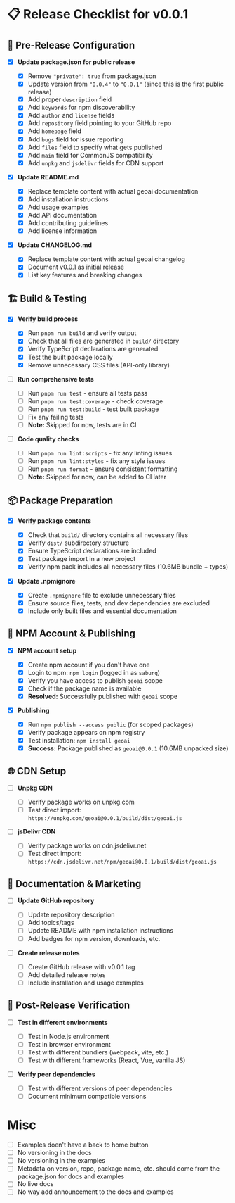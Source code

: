 # 📋 Release Checklist for v0.0.1

## 🔧 **Pre-Release Configuration**

- [x] **Update package.json for public release**

  - [x] Remove `"private": true` from package.json
  - [x] Update version from `"0.0.4"` to `"0.0.1"` (since this is the first public release)
  - [x] Add proper `description` field
  - [x] Add `keywords` for npm discoverability
  - [x] Add `author` and `license` fields
  - [x] Add `repository` field pointing to your GitHub repo
  - [x] Add `homepage` field
  - [x] Add `bugs` field for issue reporting
  - [x] Add `files` field to specify what gets published
  - [x] Add `main` field for CommonJS compatibility
  - [x] Add `unpkg` and `jsdelivr` fields for CDN support

- [x] **Update README.md**

  - [x] Replace template content with actual geoai documentation
  - [x] Add installation instructions
  - [x] Add usage examples
  - [x] Add API documentation
  - [x] Add contributing guidelines
  - [x] Add license information

- [x] **Update CHANGELOG.md**
  - [x] Replace template content with actual geoai changelog
  - [x] Document v0.0.1 as initial release
  - [x] List key features and breaking changes

## 🏗️ **Build & Testing**

- [x] **Verify build process**

  - [x] Run `pnpm run build` and verify output
  - [x] Check that all files are generated in `build/` directory
  - [x] Verify TypeScript declarations are generated
  - [x] Test the built package locally
  - [x] Remove unnecessary CSS files (API-only library)

- [ ] **Run comprehensive tests**

  - [ ] Run `pnpm run test` - ensure all tests pass
  - [ ] Run `pnpm run test:coverage` - check coverage
  - [ ] Run `pnpm run test:build` - test built package
  - [ ] Fix any failing tests
  - [ ] **Note:** Skipped for now, tests are in CI

- [ ] **Code quality checks**
  - [ ] Run `pnpm run lint:scripts` - fix any linting issues
  - [ ] Run `pnpm run lint:styles` - fix any style issues
  - [ ] Run `pnpm run format` - ensure consistent formatting
  - [ ] **Note:** Skipped for now, can be added to CI later

## 📦 **Package Preparation**

- [x] **Verify package contents**

  - [x] Check that `build/` directory contains all necessary files
  - [x] Verify `dist/` subdirectory structure
  - [x] Ensure TypeScript declarations are included
  - [x] Test package import in a new project
  - [x] Verify npm pack includes all necessary files (10.6MB bundle + types)

- [x] **Update .npmignore**
  - [x] Create `.npmignore` file to exclude unnecessary files
  - [x] Ensure source files, tests, and dev dependencies are excluded
  - [x] Include only built files and essential documentation

## 🔐 **NPM Account & Publishing**

- [x] **NPM account setup**

  - [x] Create npm account if you don't have one
  - [x] Login to npm: `npm login` (logged in as `saburq`)
  - [x] Verify you have access to publish `geoai` scope
  - [x] Check if the package name is available
  - [x] **Resolved:** Successfully published with `geoai` scope

- [x] **Publishing**
  - [x] Run `npm publish --access public` (for scoped packages)
  - [x] Verify package appears on npm registry
  - [x] Test installation: `npm install geoai`
  - [x] **Success:** Package published as `geoai@0.0.1` (10.6MB unpacked size)

## 🌐 **CDN Setup**

- [ ] **Unpkg CDN**

  - [ ] Verify package works on unpkg.com
  - [ ] Test direct import: `https://unpkg.com/geoai@0.0.1/build/dist/geoai.js`

- [ ] **jsDelivr CDN**
  - [ ] Verify package works on cdn.jsdelivr.net
  - [ ] Test direct import: `https://cdn.jsdelivr.net/npm/geoai@0.0.1/build/dist/geoai.js`

## 📝 **Documentation & Marketing**

- [ ] **Update GitHub repository**

  - [ ] Update repository description
  - [ ] Add topics/tags
  - [ ] Update README with npm installation instructions
  - [ ] Add badges for npm version, downloads, etc.

- [ ] **Create release notes**
  - [ ] Create GitHub release with v0.0.1 tag
  - [ ] Add detailed release notes
  - [ ] Include installation and usage examples

## 🧪 **Post-Release Verification**

- [ ] **Test in different environments**

  - [ ] Test in Node.js environment
  - [ ] Test in browser environment
  - [ ] Test with different bundlers (webpack, vite, etc.)
  - [ ] Test with different frameworks (React, Vue, vanilla JS)

- [ ] **Verify peer dependencies**
  - [ ] Test with different versions of peer dependencies
  - [ ] Document minimum compatible versions

# Misc

- [ ] Examples doen't have a back to home button
- [ ] No versioning in the docs
- [ ] No versioning in the examples
- [ ] Metadata on version, repo, package name, etc. should come from the package.json for docs and examples
- [ ] No live docs
- [ ] No way add announcement to the docs and examples